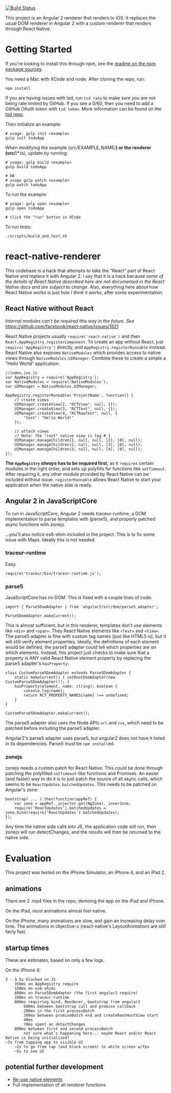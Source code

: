 [![Build Status](https://travis-ci.org/angular/react-native-renderer.svg?branch=master)](https://travis-ci.org/angular/react-native-renderer)

This project is an Angular 2 renderer that renders to iOS. It replaces the usual DOM renderer in Angular 2 with a custom renderer that renders through React Native.

# Getting Started

If you're looking to install this through npm, see the [readme on the npm package sources](src/README.md).

You need a Mac with XCode and node. After cloning the repo, run:

	npm install

If you are having issues with tsd, run `tsd rate` to make sure you are not being rate limited by GitHub. If you see a 0/60, then you need to add a GitHub OAuth token with `tsd token`. More information can be found on the [tsd repo](https://github.com/DefinitelyTyped/tsd).

Then initialize an example:

	# usage: gulp init <example>
	gulp init todoApp

When modifying the example (src/EXAMPLE_NAME/**) or the renderer (src/**/*.ts), update by running:

	# usage: gulp build <example>
	gulp build todoApp

	# OR
	# usage gulp watch <example>
	gulp watch todoApp

To run the example:

	# usage: gulp open <example>
	gulp open todoApp

	# click the "run" button in XCode

To run tests:

	./scripts/build_and_test.sh









# react-native-renderer

This codebase is a hack that attempts to take the "React" part of React Native and replace it with Angular 2. I say that it is a hack because *some of the details of React Native described here are not documented in the React Native docs and are subject to change.* Also, everything here about how React Native works is just how I *think* it works, after some experimentation.

## React Native without React

*Internal modules can't be required this way in the future. See* https://github.com/facebook/react-native/issues/1821

React Native projects usually `require('react-native')` and then `React.AppRegistry.registerComponent`. To create an app without React, just `require('AppRegistry')` directly, and `AppRegistry.registerRunnable` instead. React Native also exposes `NativeModules` which provides access to native views through `NativeModules.UIManager`. Combine these to create a simple a "Hello World" application:

	//index.ios.js
	var AppRegistry = require('AppRegistry');
	var NativeModules = require('NativeModules');
	var UIManager = NativeModules.UIManager;

	AppRegistry.registerRunnable('ProjectName', function() {
		// create views
		UIManager.createView(2, "RCTView", null, {});
		UIManager.createView(3, "RCTText", null, {});
		UIManager.createView(4, "RCTRawText", null, {
			"text": "Hello World!"
		});

		// attach views
		// Note: the "root" native view is tag # 1
		UIManager.manageChildren(1, null, null, [2], [0], null);
		UIManager.manageChildren(2, null, null, [3], [0], null);
		UIManager.manageChildren(3, null, null, [4], [0], null);
	});
	
**The `AppRegistry` *always* has to be required first**, as it `requires` certain modules in the right order, and sets up polyfills for functions like `setTimeout`. After requiring it, any other module provided by React Native can be included without issue. `registerRunnable` allows React Native to start your application when the native side is ready.

## Angular 2 in JavaScriptCore

To run in JavaScriptCore, Angular 2 needs traceur-runtime, a DOM implementation to parse templates with (parse5), and properly patched async functions with zonejs.

...you'll also notice es6-shim included in the project. This is to fix some issue with Maps. Ideally this is not needed.

### traceur-runtime

Easy.

	require('traceur/bin/traceur-runtime.js');
	
### parse5

JavaScriptCore has no DOM. This is fixed with a couple lines of code:

	import { Parse5DomAdapter } from 'angular2/src/dom/parse5_adapter';
	
	Parse5DomAdapter.makeCurrent();
	
This is almost sufficient, but in this renderer, templates don't use elements like `<div>` and `<span>`. They React Native elements like `<Text>` and `<View>`. The parse5 adapter is fine with custom tag names (just like HTML5 is), but it will still verify element properties. Ideally, the definitions of each element would be defined, the parse5 adapter could tell which properties are on which elements. Instead, this project just checks to make sure that a property is ANY valid React Native element property by replacing the parse5 adapter's `hasProperty`:

	class CustomParse5DomAdapter extends Parse5DomAdapter {
		static makeCurrent() { setRootDomAdapter(new CustomParse5DomAdapter()); }
		hasProperty(element, name: string): boolean {
			console.log(name);
			return RCT_PROPERTY_NAMES[name] !== undefined;
		}
	}
	
	CustomParse5DomAdapter.makeCurrent();
	
The parse5 adapter also uses the Node APIs `url` and `css`, which need to be patched before including the parse5 adapter.

Angular2's parse5 adapter uses parse5, but angular2 does not have it listed in its dependencies. Parse5 must be `npm install`ed.
	
### zonejs

zonejs needs a custom patch for React Native. This could be done through patching the polyfilled `setTimeout`-like functions and Promises. An easier (and faster) way to do it is to just patch the source of all async calls, which seems to be `ReactUpdates.batchedUpdates`. This needs to be patched on Angular's zone:

	bootstrap( ... ).then(function(appRef) {
		var zone = appRef._injector.get(NgZone)._innerZone;
		require('ReactUpdates').batchedUpdates = zone.bind(require('ReactUpdates').batchedUpdates);
	});

Any time the native side calls into JS, the application code will run, then zonejs will run detectChanges, and the results will then be returned to the native side.

# Evaluation

This project was tested on the iPhone Simulator, an iPhone 4, and an iPad 2.

## animations

There are 2 .mp4 files in the repo, demoing the app on the iPad and iPhone.

On the iPad, most animations almost feel native.

On the iPhone, many animations are slow, and gain an increasing delay over time. The animations in objective-c (react-native's LayoutAnimation) are still fairly fast.

## startup times

These are estimates, based on only a few logs.

On the iPhone 4:

	3 - 3.5s blocked on JS
		350ms on AppRegistry require
		150ms on es6-shims
		600ms on Parse5DomAdapter (the first angular2 require)
		100ms on traceur-runtime
		800ms requiring bind, Renderer, bootstrap from angular2
			600ms between bootstrap call and promise callback
			200ms in the first processBatch
			300ms between promiseBatch end and createRootHostView start
			40ms
			70ms spent on detectChanges
		800ms between first and second processBatch
			not sure what’s happening here... maybe React and/or React Native is being initialized?
	~7s from tapping app to visible UI
		~2s to go from tap (and black screen) to white screen w/fps
		~5s to see UI

## potential further development

 - [Re-use native elements](https://github.com/facebook/react-native/issues/1707)
 - Full implementation of all renderer functions